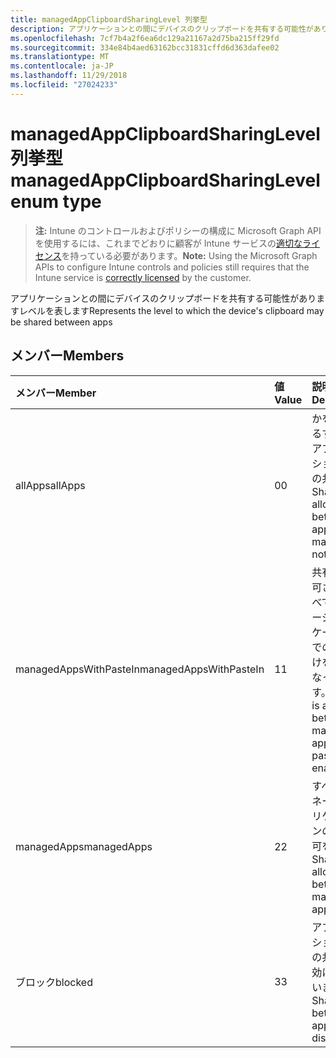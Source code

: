 ```yaml
---
title: managedAppClipboardSharingLevel 列挙型
description: アプリケーションとの間にデバイスのクリップボードを共有する可能性がありますレベルを表します
ms.openlocfilehash: 7cf7b4a2f6ea6dc129a21167a2d75ba215ff29fd
ms.sourcegitcommit: 334e84b4aed63162bcc31831cffd6d363dafee02
ms.translationtype: MT
ms.contentlocale: ja-JP
ms.lasthandoff: 11/29/2018
ms.locfileid: "27024233"
---
```

# <a name="managedappclipboardsharinglevel-enum-type"></a><span data-ttu-id="6c71b-103">managedAppClipboardSharingLevel 列挙型</span><span class="sxs-lookup"><span data-stu-id="6c71b-103">managedAppClipboardSharingLevel enum type</span></span>

> <span data-ttu-id="6c71b-104">**注:** Intune のコントロールおよびポリシーの構成に Microsoft Graph API を使用するには、これまでどおりに顧客が Intune サービスの[適切なライセンス](https://go.microsoft.com/fwlink/?linkid=839381)を持っている必要があります。</span><span class="sxs-lookup"><span data-stu-id="6c71b-104">**Note:** Using the Microsoft Graph APIs to configure Intune controls and policies still requires that the Intune service is [correctly licensed](https://go.microsoft.com/fwlink/?linkid=839381) by the customer.</span></span>

<span data-ttu-id="6c71b-105">アプリケーションとの間にデバイスのクリップボードを共有する可能性がありますレベルを表します</span><span class="sxs-lookup"><span data-stu-id="6c71b-105">Represents the level to which the device's clipboard may be shared between apps</span></span>
## <a name="members"></a><span data-ttu-id="6c71b-106">メンバー</span><span class="sxs-lookup"><span data-stu-id="6c71b-106">Members</span></span>
|<span data-ttu-id="6c71b-107">メンバー</span><span class="sxs-lookup"><span data-stu-id="6c71b-107">Member</span></span>|<span data-ttu-id="6c71b-108">値</span><span class="sxs-lookup"><span data-stu-id="6c71b-108">Value</span></span>|<span data-ttu-id="6c71b-109">説明</span><span class="sxs-lookup"><span data-stu-id="6c71b-109">Description</span></span>|
|:---|:---|:---|
|<span data-ttu-id="6c71b-110">allApps</span><span class="sxs-lookup"><span data-stu-id="6c71b-110">allApps</span></span>|<span data-ttu-id="6c71b-111">0</span><span class="sxs-lookup"><span data-stu-id="6c71b-111">0</span></span>|<span data-ttu-id="6c71b-112">かを管理するすべてのアプリケーション間での共有は</span><span class="sxs-lookup"><span data-stu-id="6c71b-112">Sharing is allowed between all apps, managed or not</span></span>|
|<span data-ttu-id="6c71b-113">managedAppsWithPasteIn</span><span class="sxs-lookup"><span data-stu-id="6c71b-113">managedAppsWithPasteIn</span></span>|<span data-ttu-id="6c71b-114">1</span><span class="sxs-lookup"><span data-stu-id="6c71b-114">1</span></span>|<span data-ttu-id="6c71b-115">共有間で許可されてすべてのマネージ アプリケーションでの貼り付けを有効になっています。</span><span class="sxs-lookup"><span data-stu-id="6c71b-115">Sharing is allowed between all managed apps with paste in enabled</span></span>|
|<span data-ttu-id="6c71b-116">managedApps</span><span class="sxs-lookup"><span data-stu-id="6c71b-116">managedApps</span></span>|<span data-ttu-id="6c71b-117">2</span><span class="sxs-lookup"><span data-stu-id="6c71b-117">2</span></span>|<span data-ttu-id="6c71b-118">すべてのマネージ アプリケーションの間で許可を共有</span><span class="sxs-lookup"><span data-stu-id="6c71b-118">Sharing is allowed between all managed apps</span></span>|
|<span data-ttu-id="6c71b-119">ブロック</span><span class="sxs-lookup"><span data-stu-id="6c71b-119">blocked</span></span>|<span data-ttu-id="6c71b-120">3</span><span class="sxs-lookup"><span data-stu-id="6c71b-120">3</span></span>|<span data-ttu-id="6c71b-121">アプリケーション間での共有が無効になっています。</span><span class="sxs-lookup"><span data-stu-id="6c71b-121">Sharing between apps is disabled</span></span>|



